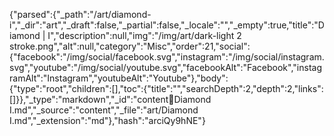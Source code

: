 {"parsed":{"_path":"/art/diamond-i","_dir":"art","_draft":false,"_partial":false,"_locale":"","_empty":true,"title":"Diamond | I","description":null,"img":"/img/art/dark-light 2 stroke.png","alt":null,"category":"Misc","order":21,"social":{"facebook":"/img/social/facebook.svg","instagram":"/img/social/instagram.svg","youtube":"/img/social/youtube.svg","facebookAlt":"Facebook","instagramAlt":"Instagram","youtubeAlt":"Youtube"},"body":{"type":"root","children":[],"toc":{"title":"","searchDepth":2,"depth":2,"links":[]}},"_type":"markdown","_id":"content:art:Diamond I.md","_source":"content","_file":"art/Diamond I.md","_extension":"md"},"hash":"arciQy9hNE"}